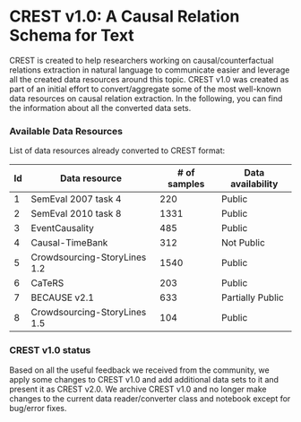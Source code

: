 # CREST v1.0: A Causal Relation Schema for Text

CREST is created to help researchers working on causal/counterfactual relations extraction in natural language to communicate easier and leverage all the created data resources around this topic. CREST v1.0 was created as part of an initial effort to convert/aggregate some of the most well-known data resources on causal relation extraction. In the following, you can find the information about all the converted data sets. 

### Available Data Resources
List of data resources already converted to CREST format:

| Id | Data resource  | # of samples | Data availability |
| -- | ------------- | ------------- | ---------------- |
| 1 | SemEval 2007 task 4 | 220 | Public |
| 2 | SemEval 2010 task 8 | 1331  | Public |
| 3 | EventCausality | 485 | Public |
| 4 | Causal-TimeBank | 312 | Not Public|
| 5 | Crowdsourcing-StoryLines 1.2 | 1540 | Public |
| 6 | CaTeRS | 203 | Public |
| 7 | BECAUSE v2.1 | 633 | Partially Public|
| 8 | Crowdsourcing-StoryLines 1.5 | 104 | Public |

### CREST v1.0 status
Based on all the useful feedback we received from the community, we apply some changes to CREST v1.0 and add additional data sets to it and present it as CREST v2.0. We archive CREST v1.0 and no longer make changes to the current data reader/converter class and notebook except for bug/error fixes.

